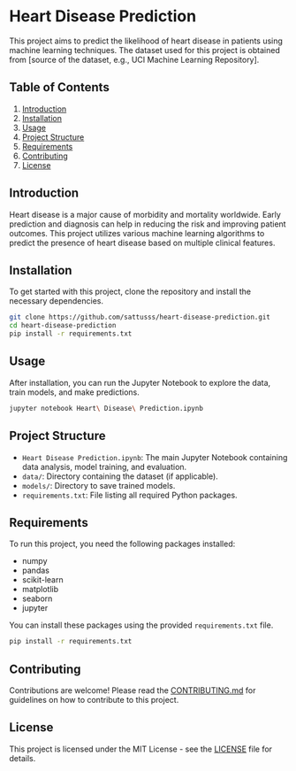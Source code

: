 # Heart Disease Prediction

This project aims to predict the likelihood of heart disease in patients using machine learning techniques. The dataset used for this project is obtained from [source of the dataset, e.g., UCI Machine Learning Repository].

## Table of Contents

1. [Introduction](#introduction)
2. [Installation](#installation)
3. [Usage](#usage)
4. [Project Structure](#project-structure)
5. [Requirements](#requirements)
6. [Contributing](#contributing)
7. [License](#license)

## Introduction

Heart disease is a major cause of morbidity and mortality worldwide. Early prediction and diagnosis can help in reducing the risk and improving patient outcomes. This project utilizes various machine learning algorithms to predict the presence of heart disease based on multiple clinical features.

## Installation

To get started with this project, clone the repository and install the necessary dependencies.

```bash
git clone https://github.com/sattusss/heart-disease-prediction.git
cd heart-disease-prediction
pip install -r requirements.txt
```

## Usage

After installation, you can run the Jupyter Notebook to explore the data, train models, and make predictions.

```bash
jupyter notebook Heart\ Disease\ Prediction.ipynb
```

## Project Structure

- `Heart Disease Prediction.ipynb`: The main Jupyter Notebook containing data analysis, model training, and evaluation.
- `data/`: Directory containing the dataset (if applicable).
- `models/`: Directory to save trained models.
- `requirements.txt`: File listing all required Python packages.

## Requirements

To run this project, you need the following packages installed:

- numpy
- pandas
- scikit-learn
- matplotlib
- seaborn
- jupyter

You can install these packages using the provided `requirements.txt` file.

```bash
pip install -r requirements.txt
```

## Contributing

Contributions are welcome! Please read the [CONTRIBUTING.md](CONTRIBUTING.md) for guidelines on how to contribute to this project.

## License

This project is licensed under the MIT License - see the [LICENSE](LICENSE) file for details.